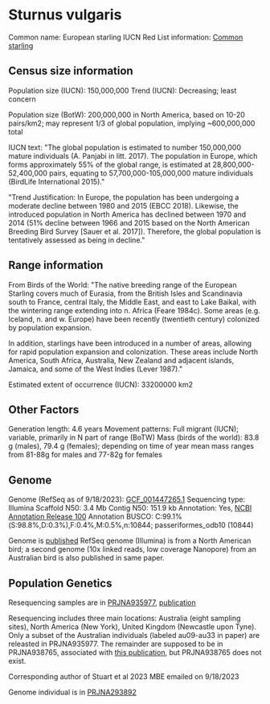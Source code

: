 # Sturnus vulgaris

Common name: European starling
IUCN Red List information: [Common starling](https://www.iucnredlist.org/species/22710886/137493608)

## Census size information
Population size (IUCN): 150,000,000
Trend (IUCN): Decreasing; least concern

Population size (BotW): 200,000,000 in North America, based on 10-20 pairs/km2; may represent 1/3 of global population, implying ~600,000,000 total

IUCN text:
"The global population is estimated to number 150,000,000 mature individuals (A. Panjabi in litt. 2017). The population in Europe, which forms approximately 55% of the global range, is estimated at 28,800,000-52,400,000 pairs, equating to 57,700,000-105,000,000 mature individuals (BirdLife International 2015)."

"Trend Justification: In Europe, the population has been undergoing a moderate decline between 1980 and 2015 (EBCC 2018). Likewise, the introduced population in North America has declined between 1970 and 2014 (51% decline between 1966 and 2015 based on the North American Breeding Bird Survey [Sauer et al. 2017]). Therefore, the global population is tentatively assessed as being in decline."

## Range information
From Birds of the World:
"The native breeding range of the European Starling covers much of Eurasia, from the British Isles and Scandinavia south to France, central Italy, the Middle East, and east to Lake Baikal, with the wintering range extending into n. Africa (Feare 1984c). Some areas (e.g. Iceland, n. and w. Europe) have been recently (twentieth century) colonized by population expansion.

In addition, starlings have been introduced in a number of areas, allowing for rapid population expansion and colonization. These areas include North America, South Africa, Australia, New Zealand and adjacent islands, Jamaica, and some of the West Indies (Lever 1987)."

Estimated extent of occurrence (IUCN): 33200000 km2

## Other Factors

Generation length: 4.6 years
Movement patterns: Full migrant (IUCN); variable, primarily in N part of range (BoTW)
Mass (birds of the world): 83.8 g (males), 79.4 g (females); depending on time of year mean mass ranges from 81-88g for males and 77-82g for females

## Genome

Genome (RefSeq as of 9/18/2023): [GCF_001447265.1](https://www.ncbi.nlm.nih.gov/datasets/genome/GCF_001447265.1/)
Sequencing type: Illumina
Scaffold N50: 3.4 Mb
Contig N50: 151.9 kb
Annotation: Yes, [NCBI Annotation Release 100](https://www.ncbi.nlm.nih.gov/genome/annotation_euk/Sturnus_vulgaris/100/)
Annotation BUSCO: C:99.1%(S:98.8%,D:0.3%),F:0.4%,M:0.5%,n:10844; passeriformes_odb10 (10844)

Genome is [published](https://www.ncbi.nlm.nih.gov/pmc/articles/PMC9796300/)
RefSeq genome (Illumina) is from a North American bird; a second genome (10x linked reads, low coverage Nanopore) from an Australian bird is also published in same paper. 

## Population Genetics

Resequencing samples are in [PRJNA935977](https://www.ncbi.nlm.nih.gov/bioproject/PRJNA935977/), [publication](https://academic.oup.com/mbe/article/40/3/msad046/7052962)

Resequencing includes three main locations: Australia (eight sampling sites), North America (New York), United Kingdom (Newcastle upon Tyne). Only a subset of the Australian individuals (labeled au09-au33 in paper) are releasted in PRJNA935977. The remainder are supposed to be in PRJNA938765, associated with [this publication](https://www.biorxiv.org/content/10.1101/2021.05.19.442026v1.full), but PRJNA938765 does not exist. 

Corresponding author of Stuart et al 2023 MBE emailed on 9/18/2023

Genome individual is in [PRJNA293892](https://www.ncbi.nlm.nih.gov/bioproject/PRJNA293892)



